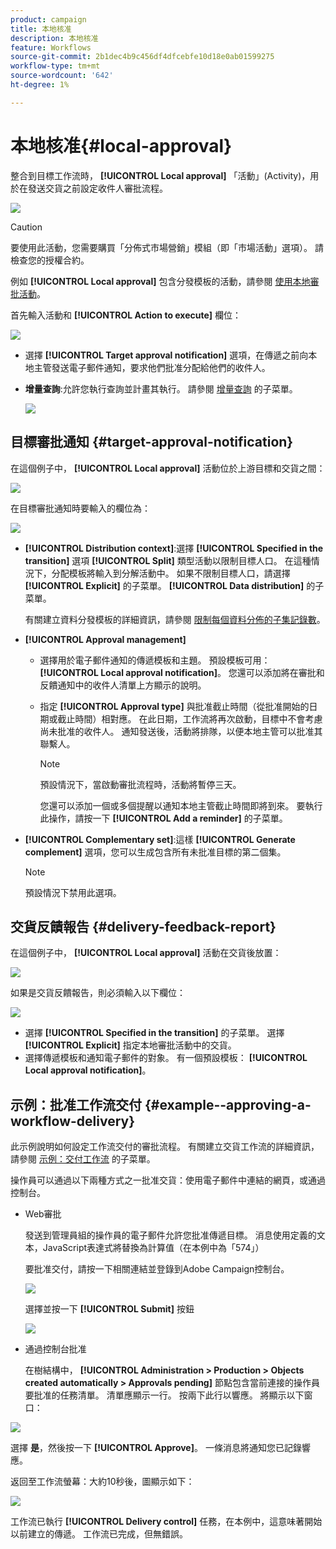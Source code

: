 ```yaml
---
product: campaign
title: 本地核准
description: 本地核准
feature: Workflows
source-git-commit: 2b1dec4b9c456df4dfcebfe10d18e0ab01599275
workflow-type: tm+mt
source-wordcount: '642'
ht-degree: 1%

---
```


# 本地核准{#local-approval}

整合到目標工作流時， **[!UICONTROL Local approval]** 「活動」(Activity)，用於在發送交貨之前設定收件人審批流程。

![](assets/local_validation_0.png)

>[!CAUTION]
>
>要使用此活動，您需要購買「分佈式市場營銷」模組（即「市場活動」選項）。 請檢查您的授權合約。

例如 **[!UICONTROL Local approval]** 包含分發模板的活動，請參閱 [使用本地審批活動](local-approval-activity.md)。

首先輸入活動和 **[!UICONTROL Action to execute]** 欄位：

![](assets/local_validation_1.png)

* 選擇 **[!UICONTROL Target approval notification]** 選項，在傳遞之前向本地主管發送電子郵件通知，要求他們批准分配給他們的收件人。

* **增量查詢**:允許您執行查詢並計畫其執行。 請參閱 [增量查詢](incremental-query.md) 的子菜單。

   ![](assets/local_validation_intro_3.png)

## 目標審批通知 {#target-approval-notification}

在這個例子中， **[!UICONTROL Local approval]** 活動位於上游目標和交貨之間：

![](assets/local_validation_2.png)

在目標審批通知時要輸入的欄位為：

![](assets/local_validation_3.png)

* **[!UICONTROL Distribution context]**:選擇 **[!UICONTROL Specified in the transition]** 選項 **[!UICONTROL Split]** 類型活動以限制目標人口。 在這種情況下，分配模板將輸入到分解活動中。 如果不限制目標人口，請選擇 **[!UICONTROL Explicit]** 的子菜單。 **[!UICONTROL Data distribution]** 的子菜單。

   有關建立資料分發模板的詳細資訊，請參閱 [限制每個資料分佈的子集記錄數](split.md#limiting-the-number-of-subset-records-per-data-distribution)。

* **[!UICONTROL Approval management]**

   * 選擇用於電子郵件通知的傳遞模板和主題。 預設模板可用： **[!UICONTROL Local approval notification]**。 您還可以添加將在審批和反饋通知中的收件人清單上方顯示的說明。
   * 指定 **[!UICONTROL Approval type]** 與批准截止時間（從批准開始的日期或截止時間）相對應。 在此日期，工作流將再次啟動，目標中不會考慮尚未批准的收件人。 通知發送後，活動將排隊，以便本地主管可以批准其聯繫人。

      >[!NOTE]
      >
      >預設情況下，當啟動審批流程時，活動將暫停三天。

      您還可以添加一個或多個提醒以通知本地主管截止時間即將到來。 要執行此操作，請按一下 **[!UICONTROL Add a reminder]** 的子菜單。

* **[!UICONTROL Complementary set]**:這樣 **[!UICONTROL Generate complement]** 選項，您可以生成包含所有未批准目標的第二個集。

   >[!NOTE]
   >
   >預設情況下禁用此選項。

## 交貨反饋報告 {#delivery-feedback-report}

在這個例子中， **[!UICONTROL Local approval]** 活動在交貨後放置：

![](assets/local_validation_4.png)

如果是交貨反饋報告，則必須輸入以下欄位：

![](assets/local_validation_workflow_4.png)

* 選擇 **[!UICONTROL Specified in the transition]** 的子菜單。 選擇 **[!UICONTROL Explicit]** 指定本地審批活動中的交貨。
* 選擇傳遞模板和通知電子郵件的對象。 有一個預設模板： **[!UICONTROL Local approval notification]**。

## 示例：批准工作流交付 {#example--approving-a-workflow-delivery}

此示例說明如何設定工作流交付的審批流程。 有關建立交貨工作流的詳細資訊，請參閱 [示例：交付工作流](delivery.md#example--delivery-workflow) 的子菜單。

操作員可以通過以下兩種方式之一批准交貨：使用電子郵件中連結的網頁，或通過控制台。

* Web審批

   發送到管理員組的操作員的電子郵件允許您批准傳遞目標。 消息使用定義的文本，JavaScript表達式將替換為計算值（在本例中為「574」）

   要批准交付，請按一下相關連結並登錄到Adobe Campaign控制台。

   ![](assets/new-workflow-valid-webaccess.png)

   選擇並按一下 **[!UICONTROL Submit]** 按鈕

   ![](assets/new-workflow-valid-webaccess-confirm.png)

* 通過控制台批准

   在樹結構中， **[!UICONTROL Administration > Production > Objects created automatically > Approvals pending]** 節點包含當前連接的操作員要批准的任務清單。 清單應顯示一行。 按兩下此行以響應。 將顯示以下窗口：

![](assets/new-workflow-7.png)

選擇 **是**，然後按一下 **[!UICONTROL Approve]**。 一條消息將通知您已記錄響應。

返回至工作流螢幕：大約10秒後，圖顯示如下：

![](assets/new-workflow-8.png)

工作流已執行 **[!UICONTROL Delivery control]** 任務，在本例中，這意味著開始以前建立的傳遞。 工作流已完成，但無錯誤。
